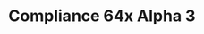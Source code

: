 ---
layout: post
title: Compliance 64x Alpha 3
permalink: /compliance64x/A3
header-img: https://database.faithfulpack.net/images/website/posts/64x/A3.jpg

long_text: Hello everyone! We're back with an update for Compliance 64x on Java and Bedrock Edition! This update is massive because of a lot of exciting textures, such as armors, crops, shulker boxes and much more! Feel free to give us feedback about the new buckets as well for other textures. <br><br> <strong>DISCLAIMER:</strong> As indicated by the Alpha tag, this version very work-in-progress, and as such contains a lot of placeholder textures. It is not the final look of the pack; many textures will have to be edited to match the general stylistic direction of the pack. <br><br> Stay tuned for future updates!

download:
  - Java - 1.16.5 (CurseForge):
    - https://www.curseforge.com/minecraft/texture-packs/faithful-64x/files/3217031
  - Bedrock - 1.16.200 (GitHub):
    - https://github.com/Faithful-Resource-Pack/Faithful-Bedrock-64x/releases/download/alpha-3/Compliance_64x_-_Bedrock_Alpha_3.mcpack
---